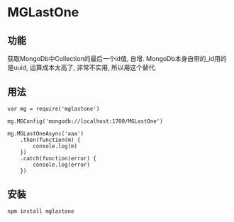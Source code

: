 # MGLastOne
## 功能
获取MongoDb中Collection的最后一个id值, 自增. MongoDb本身自带的_id用的是uuid, 运算成本太高了, 非常不实用, 所以用这个替代. 
## 用法
```
var mg = require('mglastone')

mg.MGConfig('mongodb://localhost:1700/MGLastOne')

mg.MGLastOneAsync('aaa')
    .then(function(m) {
        console.log(m)
    })
    .catch(function(error) {
        console.log(error)
    })
```
## 安装
```
npm install mglastone
```